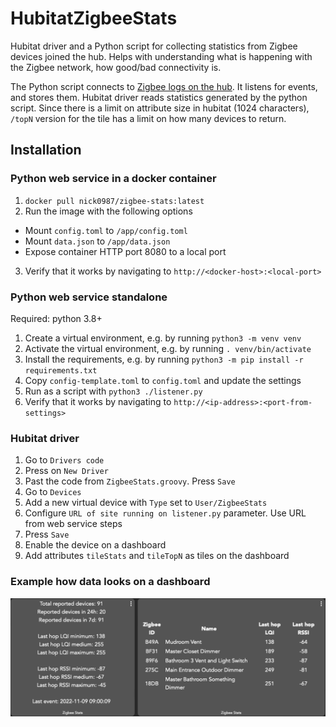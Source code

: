 # HubitatZigbeeStats

Hubitat driver and a Python script for collecting statistics from Zigbee devices joined the hub.
Helps with understanding what is happening with the Zigbee network, how good/bad connectivity is.

The Python script connects to [Zigbee logs on the hub](https://docs2.hubitat.com/en/user-interface/settings/zigbee-logs). It listens for events, and stores them.
Hubitat driver reads statistics generated by the python script.  Since there is a limit on attribute size in hubitat (1024 characters), `/topN` version for the tile has a limit on how many devices to return. 

## Installation

### Python web service in a docker container
1. `docker pull nick0987/zigbee-stats:latest`
2. Run the image with the following options  
  * Mount `config.toml` to `/app/config.toml`
  * Mount `data.json` to `/app/data.json`
  * Expose container HTTP port 8080 to a local port
3. Verify that it works by navigating to `http://<docker-host>:<local-port>`

### Python web service standalone
Required: python 3.8+
1. Create a virtual environment, e.g. by running `python3 -m venv venv`
2. Activate the virtual environment, e.g. by running `. venv/bin/activate`
3. Install the requirements, e.g. by running `python3 -m pip install -r requirements.txt`
4. Copy `config-template.toml` to `config.toml` and update the settings
5. Run as a script with `python3 ./listener.py`
6. Verify that it works by navigating to `http://<ip-address>:<port-from-settings>`

### Hubitat driver
1. Go to `Drivers code`
2. Press on `New Driver`
3. Past the code from `ZigbeeStats.groovy`.  Press `Save`
4. Go to `Devices`
5. Add a new virtual device with `Type` set to `User/ZigbeeStats`
6. Configure `URL of site running on listener.py` parameter. Use URL from web service steps 
7. Press `Save`
8. Enable the device on a dashboard
9. Add attributes `tileStats` and `tileTopN` as tiles on the dashboard


### Example how data looks on a dashboard
<img src="dashboard.png" alt="Dashboard sample">
